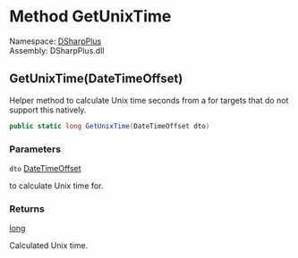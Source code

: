# Method GetUnixTime

Namespace: [DSharpPlus](DSharpPlus.md)  
Assembly: DSharpPlus.dll

## <a id="DSharpPlus_Utilities_GetUnixTime_System_DateTimeOffset_"></a>GetUnixTime\(DateTimeOffset\)

Helper method to calculate Unix time seconds from a <xref href="System.DateTimeOffset" data-throw-if-not-resolved="false"></xref> for targets that do not support this natively.

```csharp
public static long GetUnixTime(DateTimeOffset dto)
```

### Parameters

`dto` [DateTimeOffset](https://learn.microsoft.com/dotnet/api/system.datetimeoffset)

<xref href="System.DateTimeOffset" data-throw-if-not-resolved="false"></xref> to calculate Unix time for.

### Returns

[long](https://learn.microsoft.com/dotnet/api/system.int64)

Calculated Unix time.

